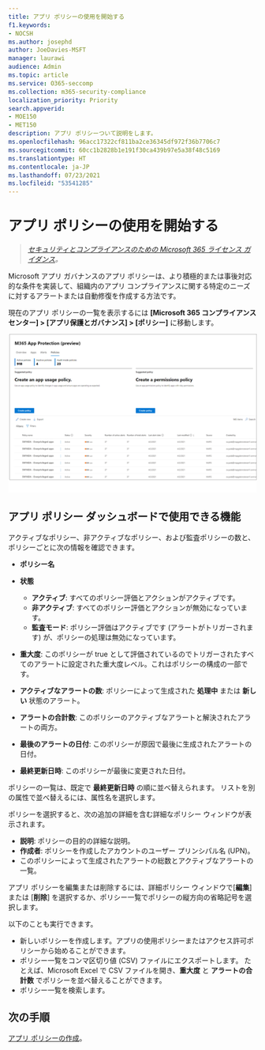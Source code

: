 ```yaml
---
title: アプリ ポリシーの使用を開始する
f1.keywords:
- NOCSH
ms.author: josephd
author: JoeDavies-MSFT
manager: laurawi
audience: Admin
ms.topic: article
ms.service: O365-seccomp
ms.collection: m365-security-compliance
localization_priority: Priority
search.appverid:
- MOE150
- MET150
description: アプリ ポリシーついて説明をします。
ms.openlocfilehash: 96acc17322cf811ba2ce36345df972f36b7706c7
ms.sourcegitcommit: 60cc1b2828b1e191f30ca439b97e5a38f48c5169
ms.translationtype: HT
ms.contentlocale: ja-JP
ms.lasthandoff: 07/23/2021
ms.locfileid: "53541285"
---
```

# <a name="get-started-with-app-policies"></a>アプリ ポリシーの使用を開始する

>*[セキュリティとコンプライアンスのための Microsoft 365 ライセンス ガイダンス](https://aka.ms/ComplianceSD)。*

Microsoft アプリ ガバナンスのアプリ ポリシーは、より積極的または事後対応的な条件を実装して、組織内のアプリ コンプライアンスに関する特定のニーズに対するアラートまたは自動修復を作成する方法です。

現在のアプリ ポリシーの一覧を表示するには **[Microsoft 365 コンプライアンス センター] > [アプリ保護とガバナンス] > [ポリシー]** に移動します。

![Microsoft 365 コンプライアンス センターの MAPG ポリシーの概要ページ](..\media\manage-app-protection-governance\mapg-cc-policies.png)

## <a name="whats-available-on-the-app-policies-dashboard"></a>アプリ ポリシー ダッシュボードで使用できる機能

アクティブなポリシー、非アクティブなポリシー、および監査ポリシーの数と、ポリシーごとに次の情報を確認できます。

- **ポリシー名**
- **状態**

  - **アクティブ**: すべてのポリシー評価とアクションがアクティブです。
  - **非アクティブ**: すべてのポリシー評価とアクションが無効になっています。
  - **監査モード**: ポリシー評価はアクティブです (アラートがトリガーされます) が、ポリシーの処理は無効になっています。

- **重大度**: このポリシーが true として評価されているのでトリガーされたすべてのアラートに設定された重大度レベル。これはポリシーの構成の一部です。
- **アクティブなアラートの数**: ポリシーによって生成された **処理中** または **新しい** 状態のアラート。
- **アラートの合計数**: このポリシーのアクティブなアラートと解決されたアラートの両方。
- **最後のアラートの日付**: このポリシーが原因で最後に生成されたアラートの日付。
- **最終更新日時**: このポリシーが最後に変更された日付。

ポリシーの一覧は、既定で **最終更新日時** の順に並べ替えられます。 リストを別の属性で並べ替えるには、属性名を選択します。

ポリシーを選択すると、次の追加の詳細を含む詳細なポリシー ウィンドウが表示されます。

- **説明**: ポリシーの目的の詳細な説明。
- **作成者**: ポリシーを作成したアカウントのユーザー プリンシパル名 (UPN)。
- このポリシーによって生成されたアラートの総数とアクティブなアラートの一覧。

アプリ ポリシーを編集または削除するには、詳細ポリシー ウィンドウで[**編集**] または [**削除**] を選択するか、ポリシー一覧でポリシーの縦方向の省略記号を選択します。

以下のことも実行できます。

- 新しいポリシーを作成します。アプリの使用ポリシーまたはアクセス許可ポリシーから始めることができます。
- ポリシー一覧をコンマ区切り値 (CSV) ファイルにエクスポートします。 たとえば、Microsoft Excel で CSV ファイルを開き、**重大度** と **アラートの合計数** でポリシーを並べ替えることができます。
- ポリシー一覧を検索します。

## <a name="next-step"></a>次の手順

[アプリ ポリシーの作成](app-governance-app-policies-create.md)。
